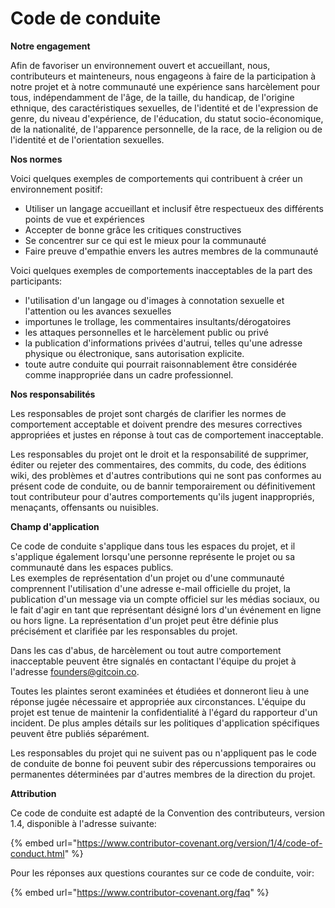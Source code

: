 # Code de conduite

**Notre engagement**

Afin de favoriser un environnement ouvert et accueillant, nous, contributeurs et mainteneurs, nous engageons à faire de la participation à notre projet et à notre communauté une expérience sans harcèlement pour tous, indépendamment de l'âge, de la taille, du handicap, de l'origine ethnique, des caractéristiques sexuelles, de l'identité et de l'expression de genre, du niveau d'expérience, de l'éducation, du statut socio-économique, de la nationalité, de l'apparence personnelle, de la race, de la religion ou de l'identité et de l'orientation sexuelles.

**Nos normes**

Voici quelques exemples de comportements qui contribuent à créer un environnement positif:

* Utiliser un langage accueillant et inclusif être respectueux des différents points de vue et expériences
* Accepter de bonne grâce les critiques constructives 
* Se concentrer sur ce qui est le mieux pour la communauté
* Faire preuve d'empathie envers les autres membres de la communauté

Voici quelques exemples de comportements inacceptables de la part des participants:

* l'utilisation d'un langage ou d'images à connotation sexuelle et l'attention ou les avances sexuelles
* importunes le trollage, les commentaires insultants/dérogatoires
* les attaques personnelles et le harcèlement public ou privé
* la publication d'informations privées d'autrui, telles qu'une adresse physique ou électronique, sans autorisation explicite.
* toute autre conduite qui pourrait raisonnablement être considérée comme inappropriée dans un cadre professionnel.

**Nos responsabilités**

Les responsables de projet sont chargés de clarifier les normes de comportement acceptable et doivent prendre des mesures correctives appropriées et justes en réponse à tout cas de comportement inacceptable.

Les responsables du projet ont le droit et la responsabilité de supprimer, éditer ou rejeter des commentaires, des commits, du code, des éditions wiki, des problèmes et d'autres contributions qui ne sont pas conformes au présent code de conduite, ou de bannir temporairement ou définitivement tout contributeur pour d'autres comportements qu'ils jugent inappropriés, menaçants, offensants ou nuisibles.

**Champ d'application**

Ce code de conduite s'applique dans tous les espaces du projet, et il s'applique également lorsqu'une personne représente le projet ou sa communauté dans les espaces publics.  
Les exemples de représentation d'un projet ou d'une communauté comprennent l'utilisation d'une adresse e-mail officielle du projet, la publication d'un message via un compte officiel sur les médias sociaux, ou le fait d'agir en tant que représentant désigné lors d'un événement en ligne ou hors ligne. La représentation d'un projet peut être définie plus précisément et clarifiée par les responsables du projet.

Dans les cas d'abus, de harcèlement ou tout autre comportement inacceptable peuvent être signalés en contactant l'équipe du projet à l'adresse founders@gitcoin.co.

Toutes les plaintes seront examinées et étudiées et donneront lieu à une réponse jugée nécessaire et appropriée aux circonstances. L'équipe du projet est tenue de maintenir la confidentialité à l'égard du rapporteur d'un incident. De plus amples détails sur les politiques d'application spécifiques peuvent être publiés séparément.

Les responsables du projet qui ne suivent pas ou n'appliquent pas le code de conduite de bonne foi peuvent subir des répercussions temporaires ou permanentes déterminées par d'autres membres de la direction du projet.

**Attribution**

Ce code de conduite est adapté de la Convention des contributeurs, version 1.4, disponible à l'adresse suivante:

{% embed url="https://www.contributor-covenant.org/version/1/4/code-of-conduct.html" %}

Pour les réponses aux questions courantes sur ce code de conduite, voir:

{% embed url="https://www.contributor-covenant.org/faq" %}



